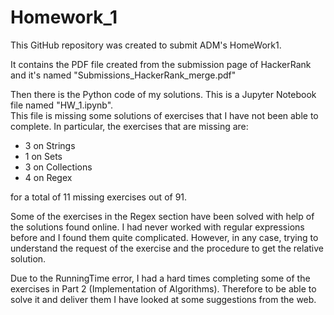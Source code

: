 # Homework_1

This GitHub repository was created to submit ADM's HomeWork1.

It contains the PDF file created from the submission page of HackerRank and it's named "Submissions_HackerRank_merge.pdf"

Then there is the Python code of my solutions. This is a Jupyter Notebook file named "HW_1.ipynb".\
This file is missing some solutions of exercises that I have not been able to complete. 
In particular, the exercises that are missing are:
* 3 on Strings
* 1 on Sets 
* 3 on Collections
* 4 on Regex

for a total of 11 missing exercises out of 91.


Some of the exercises in the Regex section have been solved with help of the solutions found online.
I had never worked with regular expressions before and I found them quite complicated.
However, in any case, trying to understand the request of the exercise and the procedure to get the relative solution.

Due to the RunningTime error, I had a hard times completing some of the exercises in Part 2 (Implementation of Algorithms). 
Therefore to be able to solve it and deliver them I have looked at some suggestions from the web.


